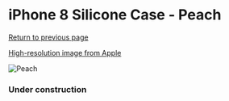 # iPhone 8 Silicone Case - Peach

[Return to previous page](/iphone_7)

[High-resolution image from Apple](https://store.storeimages.cdn-apple.com/8756/as-images.apple.com/is/MRR52?wid=4500&hei=4500&fmt=png)

<div style="width: 384px"><img src="/everysource/MRR52.png" alt="Peach"></div>

### Under construction
